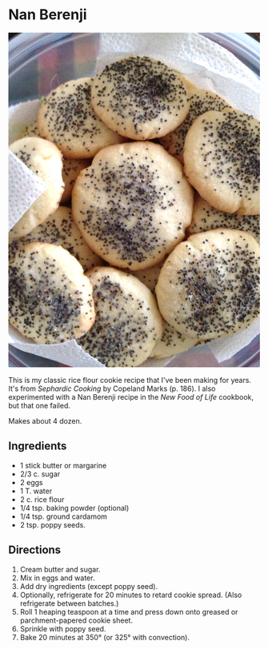 [passover]: ../indices/passover.html

# Nan Berenji

![Nan berenji](../images/Nan_berenji.jpg)

This is my classic rice flour cookie recipe that I've been making for years. It's from _Sephardic Cooking_ by Copeland Marks (p. 186).  I also experimented with a Nan Berenji recipe in the _New Food of Life_ cookbook, but that one failed.

Makes about 4 dozen.

## Ingredients

* 1 stick butter or margarine
* 2/3 c. sugar
* 2 eggs
* 1 T. water
* 2 c. rice flour
* 1/4 tsp. baking powder (optional)
* 1/4 tsp. ground cardamom
* 2 tsp. poppy seeds.

## Directions

1. Cream butter and sugar.
2. Mix in eggs and water.
3. Add dry ingredients (except poppy seed).
4. Optionally, refrigerate for 20 minutes to retard cookie spread.  (Also refrigerate between batches.)
5. Roll 1 heaping teaspoon at a time and press down onto greased or parchment-papered cookie sheet.
6. Sprinkle with poppy seed.
7. Bake 20 minutes at 350° (or 325° with convection).
